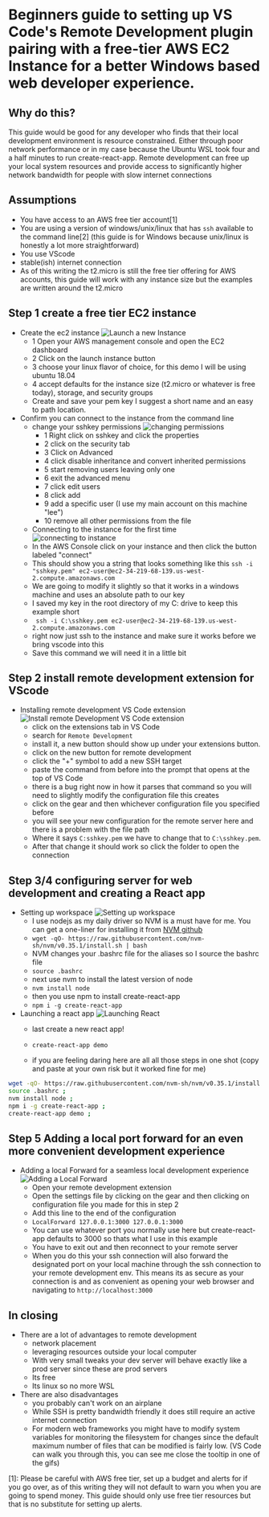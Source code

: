 # Beginners guide to setting up VS Code's Remote Development plugin pairing with a free-tier AWS EC2 Instance for a better Windows based web developer experience.

## Why do this?
This guide would be good for any developer who finds that their local development environment is resource constrained. Either through poor network performance or in my case because the Ubuntu WSL took four and a half minutes to run create-react-app. Remote development can free up your local system resources and provide access to significantly higher network bandwidth for people with slow internet connections

## Assumptions 
- You have access to an AWS free tier account[1]
- You are using a version of windows/unix/linux that has `ssh` available to the command line[2] (this guide is for Windows because unix/linux is honestly a lot more straightforward)
- You use VScode
- stable(ish) internet connection
- As of this writing the t2.micro is still the free tier offering for AWS accounts, this guide will work with any instance size but the examples are written around the t2.micro



## Step 1 create a free tier EC2 instance
- Create the ec2 instance
  ![Launch a new Instance](https://github.com/leeroywking/remoteDev/blob/master/gifs/instance1.gif)
  - 1 Open your AWS management console and open the EC2 dashboard
  - 2 Click on the launch instance button
  - 3 choose your linux flavor of choice, for this demo I will be using ubuntu 18.04
  - 4 accept defaults for the instance size (t2.micro or whatever is free today), storage, and security groups
  - Create and save your pem key I suggest a short name and an easy to path location.
- Confirm you can connect to the instance from the command line
  - change your sshkey permissions 
  ![changing permissions](https://github.com/leeroywking/remoteDev/blob/master/gifs/modifyPemKey.gif)
    - 1 Right click on sshkey and click the properties 
    - 2 click on the security tab
    - 3 Click on Advanced
    - 4 click disable inheritance and convert inherited permissions
    - 5 start removing users leaving only one
    - 6 exit the advanced menu
    - 7 click edit users
    - 8 click add
    - 9 add a specific user (I use my main account on this machine "lee")
    - 10 remove all other permissions from the file
   - Connecting to the instance for the first time
   ![connecting to instance](https://github.com/leeroywking/remoteDev/blob/master/gifs/connectToInstance.gif)
    - In the AWS Console click on your instance and then click the button labeled "connect"
    - This should show you a string that looks something like this ```ssh -i "sshkey.pem" ec2-user@ec2-34-219-68-139.us-west-2.compute.amazonaws.com ```
    - We are going to modify it slightly so that it works in a windows machine and uses an absolute path to our key
    - I saved my key in the root directory of my C: drive to keep this example short
    - ``` ssh -i C:\sshkey.pem ec2-user@ec2-34-219-68-139.us-west-2.compute.amazonaws.com```
    - right now just ssh to the instance and make sure it works before we bring vscode into this
    - Save this command we will need it in a little bit

 ## Step 2 install remote development extension for VScode
- Installing remote development VS Code extension
![Install remote Development VS Code extension](https://github.com/leeroywking/remoteDev/blob/master/gifs/remoteDevSetup.gif)
   - click on the extensions tab in VS Code
   - search for ```Remote Development```
   - install it, a new button should show up under your extensions button.
   - click on the new button for remote development
   - click the "+" symbol to add a new SSH target 
   - paste the command from before into the prompt that opens at the top of VS Code
   - there is a bug right now in how it parses that command so you will need to slightly modify the configuration file this creates 
   - click on the gear and then whichever configuration file you specified before
   - you will see your new configuration for the remote server here and there is a problem with the file path
   - Where it says ```C:sshkey.pem``` we have to change that to ```C:\sshkey.pem```.
   - After that change it should work so click the folder to open the connection
## Step 3/4 configuring server for web development and creating a React app
  - Setting up workspace
  ![Setting up workspace](https://github.com/leeroywking/remoteDev/blob/master/gifs/settingUpWorkspace.gif)
    - I use nodejs as my daily driver so NVM is a must have for me. You can get a one-liner for installing it from [NVM github](https://github.com/nvm-sh/nvm)
    - ```wget -qO- https://raw.githubusercontent.com/nvm-sh/nvm/v0.35.1/install.sh | bash ```
    - NVM changes your .bashrc file for the aliases so I source the bashrc file 
    - ```source .bashrc ```
    - next use nvm to install the latest version of node
    - ``` nvm install node ```
    - then you use npm to install create-react-app
    - ``` npm i -g create-react-app ```
  - Launching a react app
  ![Launching React](https://github.com/leeroywking/remoteDev/blob/master/gifs/launchingReact.gif)
    - last create a new react app!
    - ``` create-react-app demo ```

    - if you are feeling daring here are all all those steps in one shot (copy and paste at your own risk but it worked fine for me)
  ```bash
  wget -qO- https://raw.githubusercontent.com/nvm-sh/nvm/v0.35.1/install.sh | bash ;
  source .bashrc ;
  nvm install node ;
  npm i -g create-react-app ;
  create-react-app demo ;

  ```
  ## Step 5 Adding a local port forward for an even more convenient development experience
  - Adding a local Forward for a seamless local development experience
  ![Adding a Local Forward](https://github.com/leeroywking/remoteDev/blob/master/gifs/addingLocalForward.gif)
    - Open your remote development extension
    - Open the settings file by clicking on the gear and then clicking on configuration file you made for this in step 2
    - Add this line to the end of the configuration 
    - ```LocalForward 127.0.0.1:3000 127.0.0.1:3000 ```
    - You can use whatever port you normally use here but create-react-app defaults to 3000 so thats what I use in this example
    - You have to exit out and then reconnect to your remote server
    - When you do this your ssh connection will also forward the designated port on your local machine through the ssh connection to your remote development env. This means its as secure as your connection is and as convenient as opening your web browser and navigating to ``` http://localhost:3000 ```
## In closing
  - There are a lot of advantages to remote development
    - network placement
    - leveraging resources outside your local computer
    - With very small tweaks your dev server will behave exactly like a prod server since these are prod servers
    - Its free
    - Its linux so no more WSL
  - There are also disadvantages
    - you probably can't work on an airplane
    - While SSH is pretty bandwidth friendly it does still require an active internet connection
    - For modern web frameworks you might have to modify system variables for monitoring the filesystem for changes since the default maximum number of files that can be modified is fairly low. (VS Code can walk you through this, you can see me close the tooltip in one of the gifs)






[1]: Please be careful with AWS free tier, set up a budget and alerts for if you go over, as of this writing they will not default to warn you when you are going to spend money. This guide should only use free tier resources but that is no substitute for setting up alerts.
